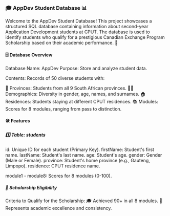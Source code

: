 ### 🎓 AppDev Student Database 📊
Welcome to the AppDev Student Database! This project showcases a structured SQL database containing information about second-year Application Development students at CPUT. The database is used to identify students who qualify for a prestigious Canadian Exchange Program Scholarship based on their academic performance. 🏅

#### 🗄️ Database Overview
Database Name: AppDev
Purpose: Store and analyze student data.

Contents: Records of 50 diverse students with:

📍 Provinces: Students from all 9 South African provinces.
🧑‍🎓 Demographics: Diversity in gender, age, names, and surnames.
🏠 Residences: Students staying at different CPUT residences.
📚 Modules: Scores for 8 modules, ranging from pass to distinction.

#### 🛠️ Features

##### 1️⃣ Table: students

id: Unique ID for each student (Primary Key).
firstName: Student's first name.
lastName: Student's last name.
age: Student's age.
gender: Gender (Male or Female).
province: Student's home province (e.g., Gauteng, Limpopo).
residence: CPUT residence name.

module1 - module8: Scores for 8 modules (0-100).

##### 🎯 Scholarship Eligibility
Criteria to Qualify for the Scholarship:
🎓 Achieved 90+ in all 8 modules.
🏅 Represents academic excellence and consistency.
